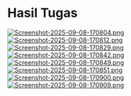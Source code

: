 # Hasil Tugas
[![Screenshot-2025-09-08-170804.png](https://i.postimg.cc/43YZgbCX/Screenshot-2025-09-08-170804.png)](https://postimg.cc/7Crj1zYR)
[![Screenshot-2025-09-08-170812.png](https://i.postimg.cc/SxXtQZK1/Screenshot-2025-09-08-170812.png)](https://postimg.cc/nXJ10GBq)
[![Screenshot-2025-09-08-170829.png](https://i.postimg.cc/R05GS4yq/Screenshot-2025-09-08-170829.png)](https://postimg.cc/SndcVFyp)
[![Screenshot-2025-09-08-170842.png](https://i.postimg.cc/Hx3t95x7/Screenshot-2025-09-08-170842.png)](https://postimg.cc/phh82mK2)
[![Screenshot-2025-09-08-170849.png](https://i.postimg.cc/7Z7MQjh4/Screenshot-2025-09-08-170849.png)](https://postimg.cc/nXFDXRqS)
[![Screenshot-2025-09-08-170851.png](https://i.postimg.cc/Fz70bB82/Screenshot-2025-09-08-170851.png)](https://postimg.cc/RJx34XMR)
[![Screenshot-2025-09-08-170900.png](https://i.postimg.cc/fRxmvXqT/Screenshot-2025-09-08-170900.png)](https://postimg.cc/zyGyzL19)
[![Screenshot-2025-09-08-170909.png](https://i.postimg.cc/XYcB5WXr/Screenshot-2025-09-08-170909.png)](https://postimg.cc/87cC8qRG)
